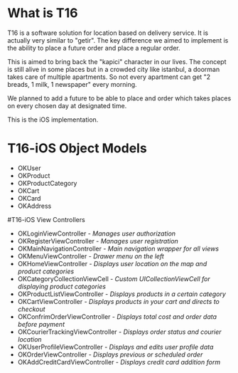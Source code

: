 # What is T16
T16 is a software solution for location based on delivery service. It is actually very similar to "getir". The key difference we aimed to implement is the ability to place a future order and place a regular order.

This is aimed to bring back the "kapici" character in our lives. The concept is still alive in some places but in a crowded city like istanbul, a doorman takes care of multiple apartments. So not every apartment can get "2 breads, 1 milk, 1 newspaper" every morning. 

We planned to add a future to be able to place and order which takes places on every chosen day at designated time.

This is the iOS implementation.

# T16-iOS Object Models
- OKUser
- OKProduct
- OKProductCategory
- OKCart
- OKCard
- OKAddress

#T16-iOS View Controllers
- OKLoginViewController - *Manages user authorization*
- OKRegisterViewController - *Manages user registration* 
- OKMainNavigationController - *Main navigation wrapper for all views*
- OKMenuViewController - *Drawer menu on the left*
- OKHomeViewController - *Displays user location on the map and product categories*
- OKCategoryCollectionViewCell - *Custom UICollectionViewCell for displaying product categories*
- OKProductListViewController - *Displays products in a certain category*
- OKCartViewController - *Displays products in your cart and directs to checkout*
- OKConfrimOrderViewController - *Displays total cost and order data before payment*
- OKCourierTrackingViewController - *Displays order status and courier location*
- OKUserProfileViewController - *Displays and edits user profile data*
- OKOrderViewController - *Displays previous or scheduled order*
- OKAddCreditCardViewController - *Displays credit card addition form*

